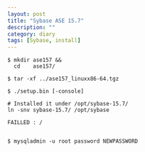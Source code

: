 ```yaml
---
layout: post
title: "Sybase ASE 15.7"
description: ""
category: diary
tags: [Sybase, install]
---
```



	$ mkdir ase157 &&
	  cd    ase157/

	$ tar -xf ../ase157_linuxx86-64.tgz

	$ ./setup.bin [-console]

	# Installed it under /opt/sybase-15.7/
	ln -snv sybase-15.7/ /opt/sybase

	FAILLED : /


	$ mysqladmin -u root password NEWPASSWORD


